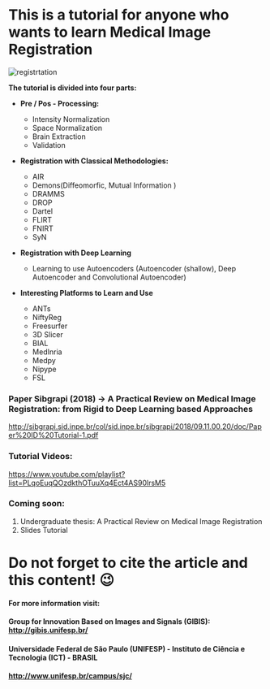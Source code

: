 # This is a tutorial for anyone who wants to learn Medical Image Registration
![registrtation](https://user-images.githubusercontent.com/24567632/47958113-3b28e800-dfa3-11e8-8efb-205c9db8b3a6.png)

**The tutorial is divided into four parts:**

- **Pre / Pos - Processing:**
  - Intensity Normalization
  - Space Normalization
  - Brain Extraction
  - Validation
    
- **Registration with Classical Methodologies:**
  - AIR
  - Demons(Diffeomorfic, Mutual Information )
  - DRAMMS
  - DROP
  - Dartel
  - FLIRT
  - FNIRT
  - SyN
  
- **Registration with Deep Learning**
  -  Learning to use Autoencoders (Autoencoder (shallow), Deep Autoencoder and Convolutional Autoencoder)
  
- **Interesting Platforms to Learn and Use**
  - ANTs
  - NiftyReg
  - Freesurfer  
  - 3D Slicer 
  - BIAL
  - MedInria 
  - Medpy
  - Nipype
  - FSL
 
### Paper Sibgrapi (2018) -> A Practical Review on Medical Image Registration: from Rigid to Deep Learning based Approaches
http://sibgrapi.sid.inpe.br/col/sid.inpe.br/sibgrapi/2018/09.11.00.20/doc/Paper%20ID%20Tutorial-1.pdf

### Tutorial Videos: 
https://www.youtube.com/playlist?list=PLqoEuqQOzdkthOTuuXq4Ect4AS90lrsM5

### Coming soon: 
1) Undergraduate thesis: A Practical Review on Medical Image Registration
2) Slides Tutorial

# Do not forget to cite the article and this content! :wink:

#### For more information visit: 
#### Group for Innovation Based on Images and Signals (GIBIS): http://gibis.unifesp.br/

#### Universidade Federal de São Paulo (UNIFESP) - Instituto de Ciência e Tecnologia (ICT) - BRASIL 
#### http://www.unifesp.br/campus/sjc/
